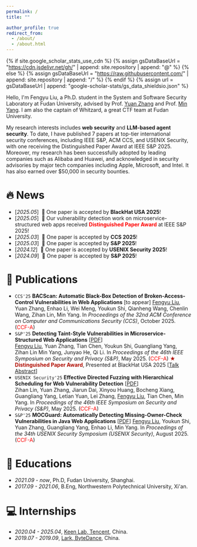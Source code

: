 ```yaml
---
permalink: /
title: ""

author_profile: true
redirect_from: 
  - /about/
  - /about.html
---
```


{% if site.google_scholar_stats_use_cdn %}
{% assign gsDataBaseUrl = "https://cdn.jsdelivr.net/gh/" | append: site.repository | append: "@" %}
{% else %}
{% assign gsDataBaseUrl = "https://raw.githubusercontent.com/" | append: site.repository | append: "/" %}
{% endif %}
{% assign url = gsDataBaseUrl | append: "google-scholar-stats/gs_data_shieldsio.json" %}

<span class='anchor' id='about-me'></span>

Hello, I'm Fengyu Liu, a Ph.D. student in the System and Software Security Laboratory at Fudan University, advised by Prof. [Yuan Zhang](https://yuanxzhang.github.io/) and Prof. [Min Yang](https://scholar.google.com/citations?user=UnKf9FIAAAAJ&hl=en). I am also the captain of Whitzard, a great CTF team at Fudan University.

My research interests includes **web security** and **LLM-based agent security**. To date, I have published 7 papers at top-tier international security conferences, including IEEE S&P, ACM CCS, and USENIX Security, with one receiving the Distinguished Paper Award at IEEE S&P 2025. Moreover, my research has been successfully adopted by leading companies such as Alibaba and Huawei, and acknowledged in security advisories by major tech companies including Apple, Microsoft, and Intel. It has also earned over $50,000 in security bounties.

# 🔥 News
- [*2025.05*] &nbsp;🎉 One paper is accepted by **BlackHat USA 2025**!
- [*2025.05*] &nbsp;🎉 Our vulnerability detection work on microservice-structured web apps received <span style="color:red">**Distinguished Paper Award**</span> at IEEE S&P 2025!
- [*2025.03*] &nbsp;🎉 One paper is accepted by **CCS 2025**!
- [*2025.03*] &nbsp;🎉 One paper is accepted by **S&P 2025**!
- [*2024.12*] &nbsp;🎉 One paper is accepted by **USENIX Security 2025**!
- [*2024.09*] &nbsp;🎉 One paper is accepted by **S&P 2025**!


# 📝 Publications 

- `CCS'25` **BACScan: Automatic Black-Box Detection of Broken-Access-Control Vulnerabilities in Web Applications** [to appear]
  <u>Fengyu Liu</u>, Yuan Zhang, Enhao Li, Wei Meng, Youkun Shi, Qianheng Wang, Chenlin Wang, Zihan Lin, Min Yang.
  In *Proceedings of the 32nd ACM Conference on Computer and Communications Security (CCS)*, October 2025. (<span style="color:red">CCF-A</span>)   
- `S&P'25` **Detecting Taint-Style Vulnerabilities in Microservice-Structured Web Applications** [[PDF](/paper/mocguard-oakland25.pdf)]  
  <u>Fengyu Liu</u>, Yuan Zhang, Tian Chen, Youkun Shi, Guangliang Yang, Zihan Lin Min Yang, Junyao He, Qi Li.
  In *Proceedings of the 46th IEEE Symposium on Security and Privacy (S&P)*, May 2025. (<span style="color:red">CCF-A</span>)
  **<font color="#B00C00">&#9733; Distinguished Paper Award</font>**, Presented at BlackHat USA 2025 [[Talk Abstract](https://www.blackhat.com/us-25/briefings/schedule/#detecting-taint-style-vulnerabilities-in-microservice-structured-web-applications-46427)]
- `USENIX Security'25` **Effective Directed Fuzzing with Hierarchical Scheduling for Web Vulnerability Detection** [[PDF](/paper/WDFuzz-security25.pdf)]  
  Zihan Lin, Yuan Zhang, Jiarun Dai, Xinyou Huang, Bocheng Xiang, Guangliang Yang, Letian Yuan, Lei Zhang, <u>Fengyu Liu</u>, Tian Chen, Min Yang.
  In *Proceedings of the 46th IEEE Symposium on Security and Privacy (S&P)*, May 2025. (<span style="color:red">CCF-A</span>)   
- `S&P'25` **MOCGuard: Automatically Detecting Missing-Owner-Check Vulnerabilities in Java Web Applications** [[PDF](/paper/mocguard-oakland25.pdf)]
  <u>Fengyu Liu</u>, Youkun Shi, Yuan Zhang, Guangliang Yang, Enhao Li, Min Yang.
  In *Proceedings of the 34th USENIX Security Symposium (USENIX Security)*, August 2025. (<span style="color:red">CCF-A</span>)   

<!-- # 🎖 Honors and Awards
- *2025.05*: Distinguished Paper Award, S&P 2025 (<1% submission)

- *2022.09*: 1st Place of The 13th National College Student Information Security Contest (Final Round) 🏆
-->

# 📖 Educations
- *2021.09 - now*, Ph.D, Fudan University, Shanghai.
- *2017.09 - 2021.06*, B.Eng, Northwestern Polytechnical University, Xi'an.

# 💻 Internships
- *2020.04 - 2025.04*, [Keen Lab, Tencent](https://keenlab.tencent.com/), China.
- *2019.07 - 2019.09*, [Lark, ByteDance](https://www.bytedance.com/), China.